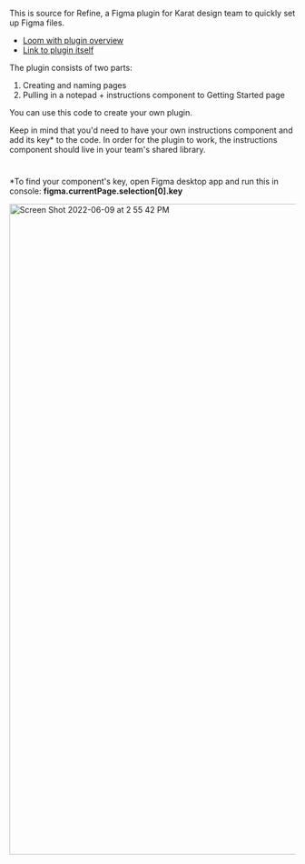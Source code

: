 This is source for Refine, a Figma plugin for Karat design team to quickly set up Figma files.

* [Loom with plugin overview](https://www.loom.com/share/fb1b04cd19a84b799a2120c4e7420ca5)
* [Link to plugin itself](https://www.figma.com/community/plugin/1109189187994466813/Refine)

The plugin consists of two parts:
1. Creating and naming pages
2. Pulling in a notepad + instructions component to Getting Started page

You can use this code to create your own plugin. 

Keep in mind that you'd need to have your own instructions component and add its key* to the code. In order for the plugin to work, the instructions component should live in your team's shared library.

#

*To find your component's key, open Figma desktop app and run this in console: **figma.currentPage.selection[0].key**

<img width="1145" alt="Screen Shot 2022-06-09 at 2 55 42 PM" src="https://user-images.githubusercontent.com/30293108/172923582-d5d54bc1-d1fb-437c-8ffb-a39d7b3e26ab.png">
